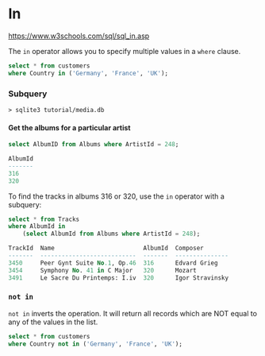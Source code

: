 # In

https://www.w3schools.com/sql/sql_in.asp

The `in` operator allows you to specify multiple values in a `where` clause.

```sql
select * from customers
where Country in ('Germany', 'France', 'UK');
```

### Subquery

`> sqlite3 tutorial/media.db`

#### Get the albums for a particular artist
```sql
select AlbumID from Albums where ArtistId = 248;

AlbumId
-------
316
320
```

To find the tracks in albums 316 or 320, use the `in` operator with a subquery:

```sql
select * from Tracks
where AlbumId in
    (select AlbumId from Albums where ArtistId = 248);

TrackId  Name                         AlbumId  Composer
-------  ---------------------------  -------  ---------------
3450     Peer Gynt Suite No.1, Op.46  316      Edvard Grieg
3454     Symphony No. 41 in C Major   320      Mozart
3491     Le Sacre Du Printemps: I.iv  320      Igor Stravinsky
```

### `not in`
`not in` inverts the operation. It will return all records which are NOT equal to any of the values in the list.

```sql
select * from customers
where Country not in ('Germany', 'France', 'UK');
```
